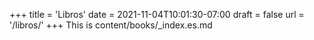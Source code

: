 +++
title = 'Libros'
date = 2021-11-04T10:01:30-07:00
draft = false
url = '/libros/'
+++
This is content/books/_index.es.md
